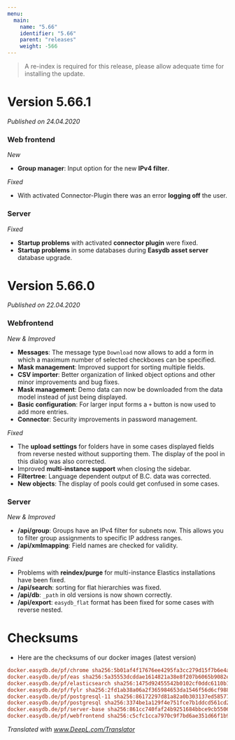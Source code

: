 ```yaml
---
menu:
  main:
    name: "5.66"
    identifier: "5.66"
    parent: "releases"
    weight: -566
---
```


> A re-index is required for this release, please allow adequate time for installing the update. 

# Version 5.66.1

*Published on 24.04.2020*

### Web frontend

*New*

- **Group manager**: Input option for the new **IPv4 filter**.

*Fixed*

- With activated Connector-Plugin there was an error **logging off** the user.

### Server

*Fixed*

- **Startup problems** with activated **connector plugin** were fixed.
- **Startup problems** in some databases during **Easydb asset server** database upgrade.

# Version 5.66.0

*Published on 22.04.2020*

### Webfrontend

*New & Improved*

- **Messages**: The message type `Download` now allows to add a form in which a maximum number of selected checkboxes can be specified.
- **Mask management**: Improved support for sorting multiple fields.
- **CSV importer**: Better organization of linked object options and other minor improvements and bug fixes.
- **Mask management**: Demo data can now be downloaded from the data model instead of just being displayed.
- **Basic configuration**: For larger input forms a `+` button is now used to add more entries. 
- **Connector**: Security improvements in password management.

*Fixed*

- The **upload settings** for folders have in some cases displayed fields from reverse nested without supporting them. The display of the pool in this dialog was also corrected.
- Improved **multi-instance support** when closing the sidebar.
- **Filtertree**: Language dependent output of B.C. data was corrected.
- **New objects**: The display of pools could get confused in some cases.

### Server

*New & Improved*

- **/api/group**: Groups have an IPv4 filter for subnets now. This allows you to filter group assignments to specific IP address ranges. 
- **/api/xmlmapping**: Field names are checked for validity.

*Fixed*

- Problems with **reindex/purge** for multi-instance Elastics installations have been fixed. 
- **/api/search**: sorting for flat hierarchies was fixed.
- **/api/db**: `_path` in old versions is now shown correctly.
- **/api/export**: `easydb_flat` format has been fixed for some cases with reverse nested.

# Checksums

- Here are the checksums of our docker images (latest version)

```ini
docker.easydb.de/pf/chrome sha256:5b01af4f17676ee4295fa3cc279d15f7b6e4a43f9faad41dace54fe1b36861fd
docker.easydb.de/pf/eas sha256:5a35553dcddae1614821a38e8f207b6065b9082ee1499a65fa3b03fed3f2c57f
docker.easydb.de/pf/elasticsearch sha256:1475d92455542b0102cf0ddc6110b17cc452cc986556857dbcf0ab79e888224f
docker.easydb.de/pf/fylr sha256:2fd1ab38a06a2f365984653da1546f56d6cf988602b640266cea91a4129c86b1
docker.easydb.de/pf/postgresql-11 sha256:86172297d81a82a0b303137ed5857783c6419b14358587cef05eb794da627154
docker.easydb.de/pf/postgresql sha256:3374be1a129f4e751fce7b1ddcd561cd209a197faf9faabba5d0454d16946420
docker.easydb.de/pf/server-base sha256:861cc740faf24b9251684bbce9cb5506f8f467c5c1d919dec68c894d8760684d
docker.easydb.de/pf/webfrontend sha256:c5cfc1cca7970c9f7bd6ae351d66f1b93c361044ad81488ae4f2353cb26c0735
```

*Translated with www.DeepL.com/Translator*
